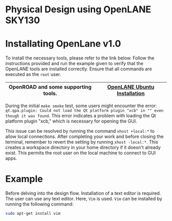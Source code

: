 # Physical Design using OpenLANE SKY130 
# Installating OpenLane v1.0
To install the necessary tools, please refer to the link below. Follow the instructions provided and run the example given to verify that the OpenLANE tools are installed correctly. Ensure that all commands are executed as the `root` user.

| OpenROAD and some supporting tools. | [OpenLANE Ubuntu Installation](https://openlane.readthedocs.io/en/latest/getting_started/installation/installation_ubuntu.html) |
| ----------------------------------- | ------------------------------------------------------------------------------------------------------------------------------- |

During the initial `make smoke` test, some users might encounter the error: `qt.qpa.plugin: Could not load the Qt platform plugin "xcb" in "" even though it was found`. This error indicates a problem with loading the Qt platform plugin "xcb," which is necessary for opening the GUI.

This issue can be resolved by running the command `xhost +local:*` to allow local connections. After completing your work and before closing the terminal, remember to revert the setting by running `xhost -local:*`. This creates a workspace directory in your home directory if it doesn't already exist. This permits the root user on the local machine to connect to GUI apps.

# Example
Before delving into the design flow. Installation of a text editor is required. The user can use any text editor. Here, `Vim` is used. `Vim` can be installed by running the following command:
```sh
sudo apt-get install vim
```

